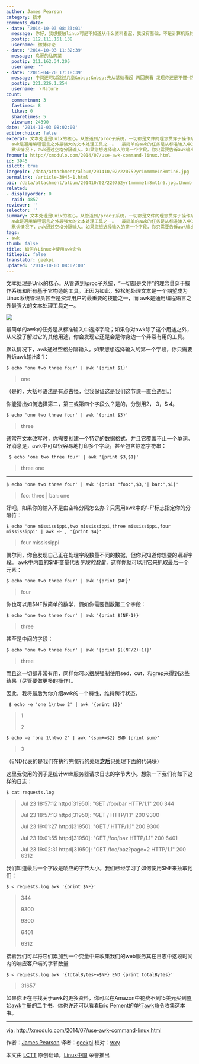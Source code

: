 ```yaml
---
author: James Pearson
category: 技术
comments_data:
- date: '2014-10-03 08:33:01'
  message: 你好，我想接触linux可是不知道从什么资料看起，我没有基础，不是计算机系的，求指教@Linux中国 @Linuxeden开源社区
  postip: 112.111.161.138
  username: 微博评论
- date: '2014-10-03 11:32:39'
  message: 鸟哥的私房菜
  postip: 211.162.34.205
  username: ''
- date: '2015-04-20 17:18:39'
  message: 中间还可以跳过几章&nbsp;&nbsp;先从基础看起 再回来看 发现你还是不懂~然后再练练就差不多了~
  postip: 221.226.1.254
  username: 丶Nature
count:
  commentnum: 3
  favtimes: 8
  likes: 0
  sharetimes: 5
  viewnum: 24390
date: '2014-10-03 08:02:00'
editorchoice: false
excerpt: 文本处理是Unix的核心。从管道到/proc子系统，一切都是文件的理念贯穿于操作系统和所有基于它构造的工具。正因为如此，轻松地处理文本是一个期望成为Linux系统管理员甚至是资深用户的最重要的技能之一，而
  awk是通用编程语言之外最强大的文本处理工具之一。  最简单的awk的任务是从标准输入中选择字段；如果你对awk除了这个用途之外，从来没了解过它的其他用途，你会发现它还是会是你身边一个非常有用的工具。
  默认情况下，awk通过空格分隔输入。如果您想选择输入的第一个字段，你只需要告诉awk输出$ 1： $ echo 'one two three four' | a
fromurl: http://xmodulo.com/2014/07/use-awk-command-linux.html
id: 3945
islctt: true
largepic: /data/attachment/album/201410/02/220752yr1mmmme1n8mt1n6.jpg
permalink: /article-3945-1.html
pic: /data/attachment/album/201410/02/220752yr1mmmme1n8mt1n6.jpg.thumb.jpg
related:
- displayorder: 0
  raid: 4857
reviewer: ''
selector: ''
summary: 文本处理是Unix的核心。从管道到/proc子系统，一切都是文件的理念贯穿于操作系统和所有基于它构造的工具。正因为如此，轻松地处理文本是一个期望成为Linux系统管理员甚至是资深用户的最重要的技能之一，而
  awk是通用编程语言之外最强大的文本处理工具之一。  最简单的awk的任务是从标准输入中选择字段；如果你对awk除了这个用途之外，从来没了解过它的其他用途，你会发现它还是会是你身边一个非常有用的工具。
  默认情况下，awk通过空格分隔输入。如果您想选择输入的第一个字段，你只需要告诉awk输出$ 1： $ echo 'one two three four' | a
tags:
- awk
thumb: false
title: 如何在Linux中使用awk命令
titlepic: false
translator: geekpi
updated: '2014-10-03 08:02:00'
---
```


文本处理是Unix的核心。从管道到/proc子系统，“一切都是文件”的理念贯穿于操作系统和所有基于它构造的工具。正因为如此，轻松地处理文本是一个期望成为Linux系统管理员甚至是资深用户的最重要的技能之一，而 awk是通用编程语言之外最强大的文本处理工具之一。


![](/data/attachment/album/201410/02/220752yr1mmmme1n8mt1n6.jpg)


最简单的awk的任务是从标准输入中选择字段；如果你对awk除了这个用途之外，从来没了解过它的其他用途，你会发现它还是会是你身边一个非常有用的工具。


默认情况下，awk通过空格分隔输入。如果您想选择输入的第一个字段，你只需要告诉awk输出$ 1：



```
$ echo 'one two three four' | awk '{print $1}'

```


> 
> one
> 
> 
> 


（是的，大括号语法是有点古怪，但我保证这是我们这节课一直会遇到。）


你能猜出如何选择第二，第三或第四个字段么？是的，分别用$2，$ 3，$ 4。



```
$ echo 'one two three four' | awk '{print $3}'

```


> 
> three
> 
> 
> 


通常在文本改写时，你需要创建一个特定的数据格式，并且它覆盖不止一个单词。好消息是，awk中可以很容易地打印多个字段，甚至包含静态字符串：



```
 $ echo 'one two three four' | awk '{print $3,$1}' 

```


> 
> three one
> 
> 
> 




---



```
$ echo 'one two three four' | awk '{print "foo:",$3,"| bar:",$1}' 

```


> 
> foo: three | bar: one
> 
> 
> 


好吧，如果你的输入不是由空格分隔怎么办？只需用awk中的'-F'标志指定你的分隔符：



```
$ echo 'one mississippi,two mississippi,three mississippi,four mississippi' | awk -F , '{print $4}' 

```


> 
> four mississippi
> 
> 
> 


偶尔间，你会发现自己正在处理字段数量不同的数据，但你只知道你想要的*最后*字段。 awk中内置的$NF变量代表*字段的数量*，这样你就可以用它来抓取最后一个元素：



```
$ echo 'one two three four' | awk '{print $NF}' 

```


> 
> four
> 
> 
> 


你也可以用$NF做简单的数学，假如你需要倒数第二个字段：



```
$ echo 'one two three four' | awk '{print $(NF-1)}' 

```


> 
> three
> 
> 
> 


甚至是中间的字段：



```
$ echo 'one two three four' | awk '{print $((NF/2)+1)}' 

```


> 
> three
> 
> 
> 


而且这一切都非常有用，同样你可以摆脱强制使用sed，cut，和grep来得到这些结果（尽管要做更多的操作）。


因此，我将最后为你介绍awk的一个特性，维持跨行状态。



```
 $ echo -e 'one 1\ntwo 2' | awk '{print $2}' 

```


> 
> 1
> 
> 
> 2
> 
> 
> 



```
$ echo -e 'one 1\ntwo 2' | awk '{sum+=$2} END {print sum}' 

```


> 
> 3
> 
> 
> 


（END代表的是我们在执行完每行的处理**之后**只处理下面的代码块）


这里我使用的例子是统计web服务器请求日志的字节大小。想象一下我们有如下这样的日志：



```
$ cat requests.log 

```


> 
> Jul 23 18:57:12 httpd[31950]: "GET /foo/bar HTTP/1.1" 200 344
> 
> 
> Jul 23 18:57:13 httpd[31950]: "GET / HTTP/1.1" 200 9300
> 
> 
> Jul 23 19:01:27 httpd[31950]: "GET / HTTP/1.1" 200 9300
> 
> 
> Jul 23 19:01:55 httpd[31950]: "GET /foo/baz HTTP/1.1" 200 6401
> 
> 
> Jul 23 19:02:31 httpd[31950]: "GET /foo/baz?page=2 HTTP/1.1" 200 6312
> 
> 
> 


我们知道最后一个字段是响应的字节大小。我们已经学习了如何使用$NF来抽取他们：



```
$ < requests.log awk '{print $NF}' 

```


> 
> 344
> 
> 
> 9300
> 
> 
> 9300
> 
> 
> 6401
> 
> 
> 6312
> 
> 
> 


接着我们可以将它们累加到一个变量中来收集我们的web服务其在日志中这段时间内的响应客户端的字节数量



```
$ < requests.log awk '{totalBytes+=$NF} END {print totalBytes}' 

```


> 
> 31657
> 
> 
> 


如果你正在寻找关于awk的更多资料，你可以在Amazon中花费不到15美元买到[原始awk手册](http://www.amazon.com/gp/product/020107981X/ref=as_li_tl?ie=UTF8&camp=1789&creative=9325&creativeASIN=020107981X&linkCode=as2&tag=xmodulo-20&linkId=6NW62B2WBRBXRFJB)的二手书。你也许还可以看看Eric Pement的[单行awk命令收集](http://www.pement.org/awk/awk1line.txt)这本书。




---


via: <http://xmodulo.com/2014/07/use-awk-command-linux.html>


作者：[James Pearson](http://xmodulo.com/author/james) 译者：[geekpi](https://github.com/geekpi) 校对：[wxy](https://github.com/wxy)


本文由 [LCTT](https://github.com/LCTT/TranslateProject) 原创翻译，[Linux中国](http://linux.cn/) 荣誉推出
